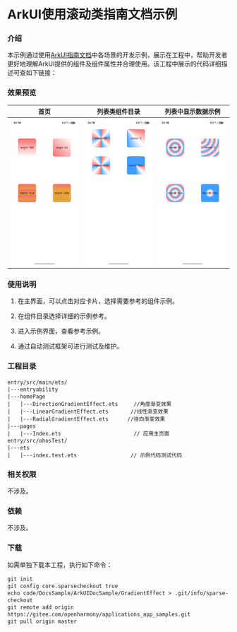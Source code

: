 # ArkUI使用滚动类指南文档示例

### 介绍

本示例通过使用[ArkUI指南文档](https://developer.huawei.com/consumer/cn/doc/harmonyos-guides/arkts-color-effect)中各场景的开发示例，展示在工程中，帮助开发者更好地理解ArkUI提供的组件及组件属性并合理使用。该工程中展示的代码详细描述可查如下链接：

### 效果预览

| 首页                                 | 列表类组件目录                            | 列表中显示数据示例                            |
|------------------------------------|------------------------------------|------------------------------------|
| ![](screenshots/device/image1.png) | ![](screenshots/device/image2.png) | ![](screenshots/device/image3.png) |

### 使用说明

1. 在主界面，可以点击对应卡片，选择需要参考的组件示例。

2. 在组件目录选择详细的示例参考。

3. 进入示例界面，查看参考示例。

4. 通过自动测试框架可进行测试及维护。

### 工程目录
```
entry/src/main/ets/
|---entryability
|---homePage
|   |---DirectionGradientEffect.ets     //角度渐变效果  
|   |---LinearGradientEffect.ets       //线性渐变效果
|   |---RadialGradientEffect.ets      //径向渐变效果
|---pages
|   |---Index.ets                       // 应用主页面
entry/src/ohosTest/
|---ets
|   |---index.test.ets                 // 示例代码测试代码
```

### 相关权限

不涉及。

### 依赖

不涉及。

### 下载

如需单独下载本工程，执行如下命令：

````
git init
git config core.sparsecheckout true
echo code/DocsSample/ArkUIDocSample/GradientEffect > .git/info/sparse-checkout
git remote add origin https://gitee.com/openharmony/applications_app_samples.git
git pull origin master
````